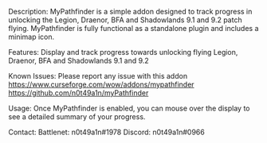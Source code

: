 Description:
    MyPathfinder is a simple addon designed to track progress in unlocking the Legion, Draenor, BFA and Shadowlands 9.1 and 9.2 patch flying.
    MyPathfinder is fully functional as a standalone plugin and includes a minimap icon.

Features:
    Display and track progress towards unlocking flying Legion, Draenor, BFA and Shadowlands 9.1 and 9.2

   
Known Issues:
    Please report any issue with this addon
    https://www.curseforge.com/wow/addons/mypathfinder
    https://github.com/n0t49a1n/myPathfinder

Usage:
    Once MyPathfinder is enabled, you can mouse over the display to see a detailed summary of your progress.

Contact:
    Battlenet: n0t49a1n#1978
    Discord: n0t49a1n#0966

